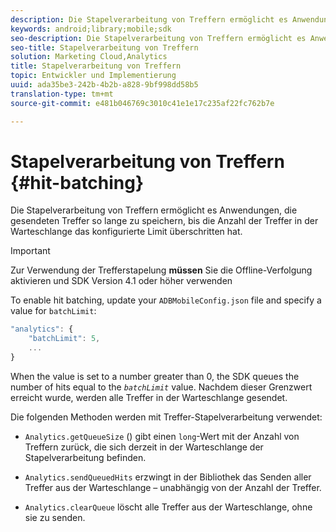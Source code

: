 ```yaml
---
description: Die Stapelverarbeitung von Treffern ermöglicht es Anwendungen, die gesendeten Treffer so lange zu speichern, bis die Anzahl der Treffer in der Warteschlange das konfigurierte Limit überschritten hat.
keywords: android;library;mobile;sdk
seo-description: Die Stapelverarbeitung von Treffern ermöglicht es Anwendungen, die gesendeten Treffer so lange zu speichern, bis die Anzahl der Treffer in der Warteschlange das konfigurierte Limit überschritten hat.
seo-title: Stapelverarbeitung von Treffern
solution: Marketing Cloud,Analytics
title: Stapelverarbeitung von Treffern
topic: Entwickler und Implementierung
uuid: ada35be3-242b-4b2b-a828-9bf998dd58b5
translation-type: tm+mt
source-git-commit: e481b046769c3010c41e1e17c235af22fc762b7e

---
```



# Stapelverarbeitung von Treffern {#hit-batching}

Die Stapelverarbeitung von Treffern ermöglicht es Anwendungen, die gesendeten Treffer so lange zu speichern, bis die Anzahl der Treffer in der Warteschlange das konfigurierte Limit überschritten hat.

>[!IMPORTANT]
>
>Zur Verwendung der Trefferstapelung **müssen** Sie die Offline-Verfolgung aktivieren und SDK Version 4.1 oder höher verwenden

To enable hit batching, update your `ADBMobileConfig.json` file and specify a value for `batchLimit`:

```js
"analytics": {
    "batchLimit": 5,
    ...
}
```

When the value is set to a number greater than 0, the SDK queues the number of hits equal to the *`batchLimit`* value. Nachdem dieser Grenzwert erreicht wurde, werden alle Treffer in der Warteschlange gesendet.

Die folgenden Methoden werden mit Treffer-Stapelverarbeitung verwendet:

* `Analytics.getQueueSize` () gibt einen `long`-Wert mit der Anzahl von Treffern zurück, die sich derzeit in der Warteschlange der Stapelverarbeitung befinden.

* `Analytics.sendQueuedHits` erzwingt in der Bibliothek das Senden aller Treffer aus der Warteschlange – unabhängig von der Anzahl der Treffer.
* `Analytics.clearQueue` löscht alle Treffer aus der Warteschlange, ohne sie zu senden.
